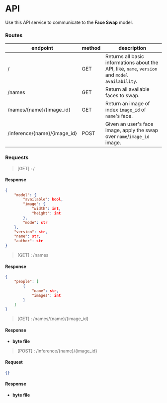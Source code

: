 # API
Use this API service to communicate to the **Face Swap** model.

### Routes
|endpoint|method|description|
|-|-|-|
|/|GET|Returns all basic informations about the API, like, `name`, `version` and `model availability`.|
|/names|GET| Return all available faces to swap.|
|/names/{name}/{image_id}|GET|Return an image of index `image_id` of `name`'s face.|
|/inference/{name}/{image_id}|POST|Given an user's face image, apply the swap over `name`/`image_id` image.|

### Requests
> [GET] : /
#### Response
```json
{
    "model": {
        "available": bool,
        "image": {
            "width": int,
            "height": int
        },
        "mode": str
    },
    "version": str,
    "name": str,
    "author": str
}
```
> [GET] : /names
#### Response
```json
{
    "people": [
        {
            "name": str,
            "images": int
        }
    ]
}
```
> [GET] : /names/{name}/{image_id}
#### Response
- **byte file**
> [POST] : /inference/{name}/{image_id}
#### Request
```json
{}
```
#### Response
- **byte file**